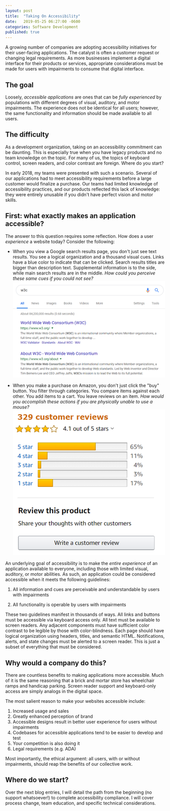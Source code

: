 ```yaml
---
layout: post
title:  "Taking On Accessibility"
date:   2019-05-25 06:27:00 -0600
categories: Software Development
published: true
---
```


A growing number of companies are adopting accessibility initiatives for their user-facing applications. The catalyst is often a customer request or changing legal requirements. As more businesses implement a digital interface for their products or services, appropriate considerations must be made for users with impairments to consume that digital interface.

## The goal

Loosely, *accessible applications* are ones that can be _fully experienced_ by populations with different degrees of visual, auditory, and motor impairments. The experience does not be identical for all users; however, the same functionality and information should be made available to all users.

## The difficulty

As a development organization, taking on an accessibility commitment can be daunting. This is especially true when you have legacy products and no team knowledge on the topic. For many of us, the topics of keyboard control, screen readers, and color contrast are foreign. Where do you start?

In early 2018, my teams were presented with such a scenario. Several of our applications had to meet accessibility requirements before a large customer would finalize a purchase. Our teams had limited knowledge of accessibility practices, and our products reflected this lack of knowledge: they were entirely unusable if you didn't have perfect vision and motor skills.

## First: what exactly makes an application accessible?

The answer to this question requires some reflection. How does a user *experience* a website today? Consider the following:

- When you view a Google search results page, you don't just see text results. You see a logical organization and a thousand visual cues. Links have a blue color to indicate that can be clicked. Search results titles are bigger than description text. Supplemental information is to the side, while main search results are in the middle. _How could you perceive these same cues if you could not see?_
![Google Search Results](/assets/images/google-search-results.png)

- When you make a purchase on Amazon, you don't just click the "buy" button. You filter through categories. You compare items against each other. You add items to a cart. You leave reviews on an item. _How would you accomplish these actions if you are physically unable to use a mouse?_
![Amazon Reviews](/assets/images/amazon-review.png)

An underlying goal of accessibility is to make the *entire experience* of an application available to everyone, including those with limited visual, auditory, or motor abilities. As such, an application could be considered accessible when it meets the following guidelines:

1. All information and cues are perceivable and understandable by users with impairments

2. All functionality is operable by users with impairments

These two guidelines manifest in thousands of ways. All links and buttons must be accessible via keyboard access only. All text must be available to screen readers. Any adjacent components must have sufficient color contrast to be legible by those with color-blindness. Each page should have logical organization using headers, titles, and semantic HTML. Notifications, alerts, and state changes must be alerted to a screen reader. This is just a subset of everything that must be considered.

## Why would a company do this?

There are countless benefits to making applications more accessible. Much of it is the same reasoning that a brick and mortar store has wheelchair ramps and handicap parking. Screen reader support and keyboard-only access are simply analogs in the digital space. 

The most salient reason to make your websites accessible include:

1. Increased usage and sales
2. Greatly enhanced perception of brand
3. Accessible designs result in better user experience for users without impairments
4. Codebases for accessible applications tend to be easier to develop and test
5. Your competition is also doing it
6. Legal requirements (e.g. ADA)

Most importantly, the ethical argument: all users, with or without impairments, should reap the benefits of our collective work. 

## Where do we start?

Over the next blog entries, I will detail the path from the beginning (no support whatsoever!) to complete accessibility compliance. I will cover process change, team education, and specific technical considerations.